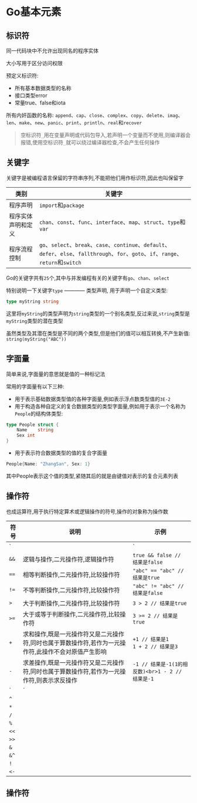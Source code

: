 # Go基本元素

## 标识符

同一代码块中不允许出现同名的程序实体

大小写用于区分访问权限

预定义标识符:

- 所有基本数据类型的名称
- 接口类型error
- 常量true、false和iota

所有内奸函数的名称: `append`、`cap`、`close`、`complex`、`copy`、`delete`、`imag`、`len`、`make`、`new`、`panic`、`print`、`println`、`real`和`recover`

> 空标识符`_`用在变量声明或代码包导入,若声明一个变量而不使用,则编译器会报错,使用空标识符`_`就可以绕过编译器检查,不会产生任何操作

## 关键字

关键字是被编程语言保留的字符串序列,不能把他们用作标识符,因此也叫保留字

| 类别 |  关键字  |
| ------------ | ------------ |
|  程序声明  |  `import`和`package`  |
|  程序实体声明和定义  |  `chan`、`const`、`func`、`interface`、`map`、`struct`、`type`和`var`  |
|  程序流程控制  |  `go`、`select`、`break`、`case`、`continue`、`default`、`defer`、`else`、`fallthrough`、`for`、`goto`、`if`、`range`、`return`和`switch`  |

Go的关键字共有`25`个,其中与并发编程有关的关键字有`go`、`chan`、`select`

特别说明一下关键字`type` ———— 类型声明, 用于声明一个自定义类型:

``` Go
type myString string
```

这里将`myString`的类型声明为`string`类型的一个别名类型,反过来说,`string`类型是`myString`类型的潜在类型

虽然类型及其潜在类型是不同的两个类型,但是他们的值可以相互转换,不产生新值: `string(myString("ABC"))`

## 字面量

简单来说,字面量的意思就是值的一种标记法

常用的字面量有以下三种:

- 用于表示基础数据类型值的各种字面量,例如表示浮点数类型值的`3E-2`
- 用于构造各种自定义的复合数据类型的类型字面量,例如用于表示一个名称为`People`的结构体类型:

``` Go
type People struct {
	Name	string
	Sex	int
}
```

- 用于表示符合数据类型的值的复合字面量

``` Go
People{Name: "ZhangSan", Sex: 1}
```

其中People表示这个值的类型,紧随其后的就是由键值对表示的复合元素列表

## 操作符

也成运算符,用于执行特定算术或逻辑操作的符号,操作的对象称为操作数

| 符号 |  说明  |  示例  |
| ------------ | ------------ | ------------ |
|  `||`  |  逻辑或操作,二元操作符,逻辑操作符  |  `true || false // 结果是true`  |
|  `&&`  |  逻辑与操作,二元操作符,逻辑操作符  |  `true && false // 结果是false`  |
|  `==`  |  相等判断操作,二元操作符,比较操作符  |  `"abc" == "abc" // 结果是true`  |
|  `!=`  |  不等判断操作,二元操作符,比较操作符  |  `"abc" != "abc" // 结果是false`  |
|  `>`  |  大于判断操作,二元操作符,比较操作符  |  `3 > 2 // 结果是true`  |
|  `>=`  |  大于或等于判断操作,二元操作符,比较操作符  |  `3 >= 2 // 结果是true`  |
|  `+`  |  求和操作,既是一元操作符又是二元操作符,同时也属于算数操作符,若作为一元操作符,此操作不会对原值产生影响  |  `+1 // 结果是1`<br>`1 + 2 // 结果是3`  |
|  `-`  |  求差操作,既是一元操作符又是二元操作符,同时也属于算数操作符,若作为一元操作符,则表示求反操作  |  `-1 // 结果是-1(1的相反数)<br>1 - 2 // 结果是-1`  |
|  `|`  |    |    |
|  `^`  |    |    |
|  `*`  |    |    |
|  `/`  |    |    |
|  `%`  |    |    |
|  `<<`  |    |    |
|  `>>`  |    |    |
|  `&`  |    |    |
|  `&^`  |    |    |
|  `!`  |    |    |
|  `<-`  |    |    |

## 操作符